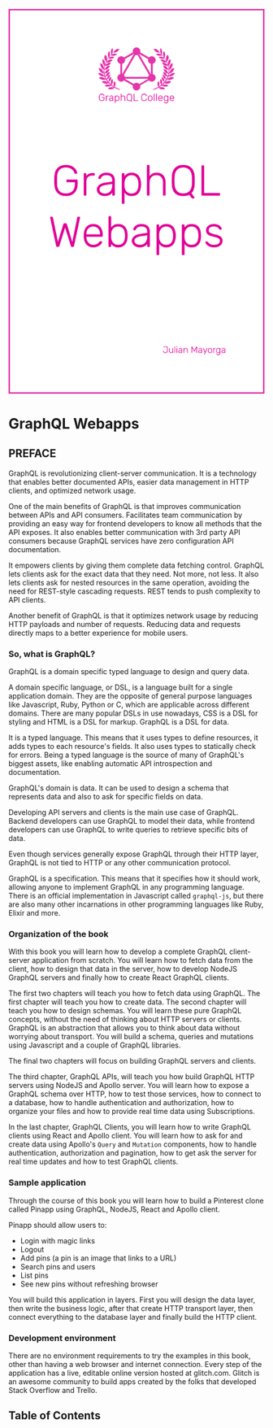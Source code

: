 ![Cover](./cover.png)

# GraphQL Webapps

## PREFACE

GraphQL is revolutionizing client-server communication. It is a technology that enables better documented APIs, easier data management in HTTP clients, and optimized network usage.

One of the main benefits of GraphQL is that improves communication between APIs and API consumers. Facilitates team communication by providing an easy way for frontend developers to know all methods that the API exposes. It also enables better communication with 3rd party API consumers because GraphQL services have zero configuration API documentation.

It empowers clients by giving them complete data fetching control. GraphQL lets clients ask for the exact data that they need. Not more, not less. It also lets clients ask for nested resources in the same operation, avoiding the need for REST-style cascading requests. REST tends to push complexity to API clients.

Another benefit of GraphQL is that it optimizes network usage by reducing HTTP payloads and number of requests. Reducing data and requests directly maps to a better experience for mobile users.

### So, what is GraphQL?

GraphQL is a domain specific typed language to design and query data.

A domain specific language, or DSL, is a language built for a single application domain. They are the opposite of general purpose languages like Javascript, Ruby, Python or C, which are applicable across different domains. There are many popular DSLs in use nowadays, CSS is a DSL for styling and HTML is a DSL for markup. GraphQL is a DSL for data.

It is a typed language. This means that it uses types to define resources, it adds types to each resource's fields. It also uses types to statically check for errors. Being a typed language is the source of many of GraphQL's biggest assets, like enabling automatic API introspection and documentation.

GraphQL's domain is data. It can be used to design a schema that represents data and also to ask for specific fields on data.

Developing API servers and clients is the main use case of GraphQL. Backend developers can use GraphQL to model their data, while frontend developers can use GraphQL to write queries to retrieve specific bits of data.

Even though services generally expose GraphQL through their HTTP layer, GraphQL is not tied to HTTP or any other communication protocol.

GraphQL is a specification. This means that it specifies how it should work, allowing anyone to implement GraphQL in any programming language. There is an official implementation in Javascript called `graphql-js`, but there are also many other incarnations in other programming languages like Ruby, Elixir and more.

### Organization of the book

With this book you will learn how to develop a complete GraphQL client-server application from scratch. You will learn how to fetch data from the client, how to design that data in the server, how to develop NodeJS GraphQL servers and finally how to create React GraphQL clients.

The first two chapters will teach you how to fetch data using GraphQL. The first chapter will teach you how to create data. The second chapter will teach you how to design schemas. You will learn these pure GraphQL concepts, without the need of thinking about HTTP servers or clients. GraphQL is an abstraction that allows you to think about data without worrying about transport. You will build a schema, queries and mutations using Javascript and a couple of GraphQL libraries.

The final two chapters will focus on building GraphQL servers and clients.

The third chapter, GraphQL APIs, will teach you how build GraphQL HTTP servers using NodeJS and Apollo server. You will learn how to expose a GraphQL schema over HTTP, how to test those services, how to connect to a database, how to handle authentication and authorization, how to organize your files and how to provide real time data using Subscriptions.

In the last chapter, GraphQL Clients, you will learn how to write GraphQL clients using React and Apollo client. You will learn how to ask for and create data using Apollo's `Query` and `Mutation` components, how to handle authentication, authorization and pagination, how to get ask the server for real time updates and how to test GraphQL clients.

### Sample application

Through the course of this book you will learn how to build a Pinterest clone called Pinapp using GraphQL, NodeJS, React and Apollo client.

Pinapp should allow users to:

* Login with magic links
* Logout
* Add pins (a pin is an image that links to a URL)
* Search pins and users
* List pins
* See new pins without refreshing browser

You will build this application in layers. First you will design the data layer, then write the business logic, after that create HTTP transport layer, then connect everything to the database layer and finally build the HTTP client.

### Development environment

There are no environment requirements to try the examples in this book, other than having a web browser and internet connection. Every step of the application has a live, editable online version hosted at glitch.com. Glitch is an awesome community to build apps created by the folks that developed Stack Overflow and Trello.

## Table of Contents

